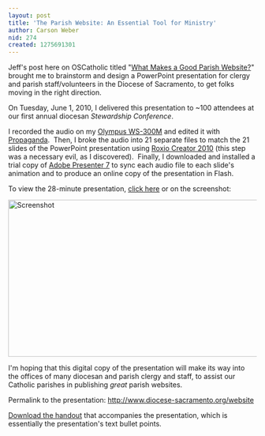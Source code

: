 ```yaml
---
layout: post
title: 'The Parish Website: An Essential Tool for Ministry'
author: Carson Weber
nid: 274
created: 1275691301
---
```

<p>Jeff&#39;s post here on OSCatholic titled &quot;<a href="http://www.opensourcecatholic.com/blog/oscatholic/what-makes-good-parish-website">What Makes a Good Parish Website?</a>&quot; brought me to brainstorm and design a PowerPoint presentation for clergy and parish staff/volunteers in the Diocese of Sacramento, to get folks moving in the right direction.</p>
<p>On Tuesday, June 1, 2010, I delivered this presentation to ~100 attendees at our first annual diocesan <em>Stewardship Conference</em>.</p>
<p>I recorded the audio on my <a href="http://www.google.com/products/catalog?cid=4286770754533665546">Olympus WS-300M</a> and edited it with <a href="http://www.makepropaganda.com/products.html">Propaganda</a>.&nbsp; Then, I broke the audio into 21 separate files to match the 21 slides of the PowerPoint presentation using <a href="http://www.roxio.com/enu/products/creator/suite/overview.html?AID=10440198">Roxio Creator 2010</a> (this step was a necessary evil, as I discovered).&nbsp; Finally, I downloaded and installed a trial copy of <a href="http://www.google.com/url?sa=t&amp;source=web&amp;ct=res&amp;cd=1&amp;ved=0CB0QFjAA&amp;url=http%3A%2F%2Fwww.adobe.com%2Fproducts%2Fpresenter%2F&amp;ei=qn4JTOb6OYvQM7agmLYE&amp;usg=AFQjCNHBk2_TjDqPupSg_X42LitG7VlMSA">Adobe Presenter 7</a> to sync each audio file to each slide&#39;s animation and to produce an online copy of the presentation in Flash.</p>
<p>To view the 28-minute presentation, <a href="http://www.diocese-sacramento.org/website">click here</a> or on the screenshot:</p>
<p class="rtecenter"><a href="http://www.diocese-sacramento.org/website"><img alt="Screenshot" src="http://www.opensourcecatholic.com/sites/opensourcecatholic.com/files/user-uploads/Carson Weber/screenshot.jpg" style="width: 508px; height: 318px;" title="" /></a></p>
<p>I&#39;m hoping that this digital copy of the presentation will make its way into the offices of many diocesan and parish clergy and staff, to assist our Catholic parishes in publishing <em>great</em> parish websites.</p>
<p>Permalink to the presentation: <a href="http://www.diocese-sacramento.org/website">http://www.diocese-sacramento.org/website</a></p>
<p><a href="http://www.diocese-sacramento.org/website/Handout%20-%20The%20Parish%20Website%20by%20Carson%20Weber.pdf">Download the handout</a> that accompanies the presentation, which is essentially the presentation&#39;s text bullet points.</p>
